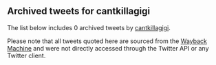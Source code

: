 ## Archived tweets for cantkillagigi

The list below includes 0 archived tweets by
[cantkillagigi](https://twitter.com/cantkillagigi).

Please note that all tweets quoted here are sourced from the
[Wayback Machine](https://web.archive.org) and were not directly accessed through the Twitter API or
any Twitter client.

